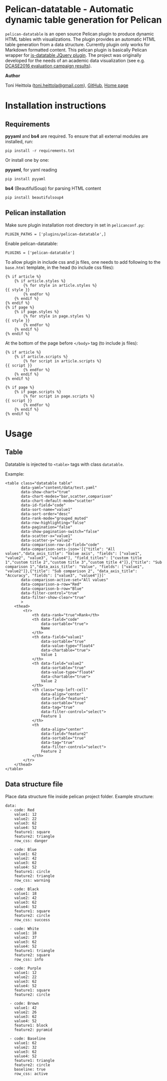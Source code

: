 Pelican-datatable - Automatic dynamic table generation for Pelican
==================================================================

`pelican-datatable` is an open source Pelican plugin to produce dynamic HTML tables with visualizations. The plugin provides an automatic HTML table generation from a data structure. Currently plugin only works for Markdown formatted content. This pelican plugin is basically Pelican wrapper for [js-datatable JQuery plugin](https://github.com/toni-heittola/js-datatable). The project was originally developed for the needs of an academic data visualization (see e.g. [DCASE2016 evaluation campaign results](http://www.cs.tut.fi/sgn/arg/dcase2016/task-results-acoustic-scene-classification)).

**Author**

Toni Heittola (toni.heittola@gmail.com), [GitHub](https://github.com/toni-heittola), [Home page](http://www.cs.tut.fi/~heittolt/)

Installation instructions
=========================

## Requirements

**pyyaml** and **bs4** are required. To ensure that all external modules are installed, run:

    pip install -r requirements.txt

Or install one by one: 

**pyyaml**, for yaml reading 

    pip install pyyaml

**bs4** (BeautifulSoup) for parsing HTML content

    pip install beautifulsoup4


## Pelican installation

Make sure plugin installation root directory in set in `pelicanconf.py`:

    PLUGIN_PATHS = ['plugins/pelican-datatable',]

Enable pelican-datatable:

    PLUGINS = ['pelican-datatable']

To allow plugin in include css and js files, one needs to add following to the `base.html` template, in the head (to include css files):

    {% if article %}
        {% if article.styles %}
            {% for style in article.styles %}
    {{ style }}
            {% endfor %}
        {% endif %}
    {% endif %}
    {% if page %}
        {% if page.styles %}
            {% for style in page.styles %}
    {{ style }}
            {% endfor %}
        {% endif %}
    {% endif %}

At the bottom of the page before `</body>` tag (to include js files):

    {% if article %}
        {% if article.scripts %}
            {% for script in article.scripts %}
    {{ script }}
            {% endfor %}
        {% endif %}
    {% endif %}

    {% if page %}
        {% if page.scripts %}
            {% for script in page.scripts %}
    {{ script }}
            {% endfor %}
        {% endif %}
    {% endif %}

Usage
=====

## Table

Datatable is injected to `<table>` tags with class `datatable`.

Example:

    <table class="datatable table"
           data-yaml="content/data/test.yaml"
           data-show-chart="true"
           data-chart-modes="bar,scatter,comparison"
           data-chart-default-mode="scatter"
           data-id-field="code"
           data-sort-name="value1"
           data-sort-order="desc" 
           data-rank-mode="grouped_muted" 
           data-row-highlighting="false" 
           data-pagination="false" 
           data-show-pagination-switch="false"                    
           data-scatter-x="value1"
           data-scatter-y="value2"    
           data-comparison-row-id-field="code"
           data-comparison-sets-json='[{"title": "All values","data_axis_title": "Value axis", "fields": ["value1", "value2", "value3", "value4"], "field_titles": ["custom title 1","custom title 2","custom title 3","custom title 4"]},{"title": "Sub comparison 1","data_axis_title": "Value", "fields": ["value1", "value2"]},{"title": "Sub comparison 2", "data_axis_title": "Accuracy", "fields": ["value3", "value4"]}]'
           data-comparison-active-set="All values"
           data-comparison-a-row="Red"
           data-comparison-b-row="Blue"
           data-filter-control="true"
           data-filter-show-clear="true"       
           >
        <thead>
            <tr>
                <th data-rank="true">Rank</th>
                <th data-field="code" 
                    data-sortable="true">
                    Name
                </th>
                <th data-field="value1" 
                    data-sortable="true" 
                    data-value-type="float4" 
                    data-chartable="true">
                    Value 1
                </th>
                <th data-field="value2" 
                    data-sortable="true" 
                    data-value-type="float4" 
                    data-chartable="true">
                    Value 2
                </th>
                <th class="sep-left-cell"
                    data-align="center"
                    data-field="feature1"
                    data-sortable="true"
                    data-tag="true"
                    data-filter-control="select">
                    Feature 1
                </th>
                <th 
                    data-align="center"
                    data-field="feature2"
                    data-sortable="true"
                    data-tag="true"
                    data-filter-control="select">
                    Feature 2
                </th>            
            </tr>
        </thead>
    </table>


## Data structure file

Place data structure file inside pelican project folder.
Example structure:
    
    data:
      - code: Red
        value1: 12
        value2: 22
        value3: 62
        value4: 52
        feature1: square
        feature2: triangle
        row_css: danger
    
      - code: Blue
        value1: 62
        value2: 42
        value3: 62
        value4: 52
        feature1: circle
        feature2: triangle
        row_css: warning
    
      - code: Black
        value1: 18
        value2: 42
        value3: 62
        value4: 52
        feature1: square
        feature2: circle
        row_css: success
    
      - code: White
        value1: 18
        value2: 37
        value3: 62
        value4: 52
        feature1: triangle
        feature2: square
        row_css: info
    
      - code: Purple
        value1: 12
        value2: 22
        value3: 62
        value4: 52
        feature1: square
        feature2: circle
    
      - code: Brown
        value1: 42
        value2: 26
        value3: 62
        value4: 52
        feature1: block
        feature2: pyramid
    
      - code: Baseline
        value1: 62
        value2: 32
        value3: 62
        value4: 52
        feature1: triangle
        feature2: circle
        baseline: true
        row_css: active

